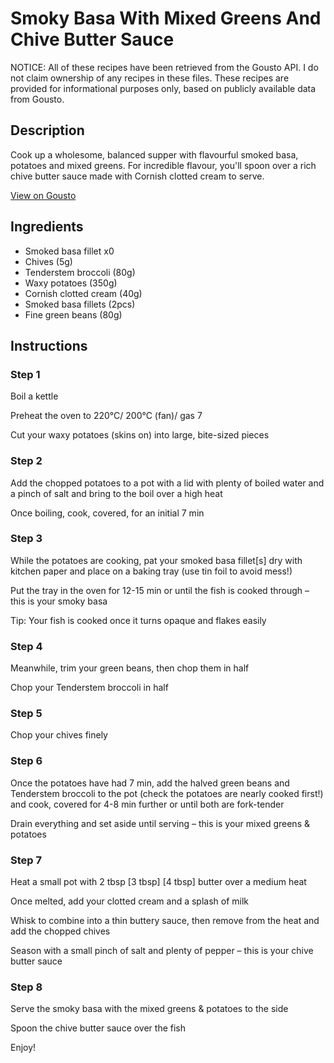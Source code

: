 # Smoky Basa With Mixed Greens And Chive Butter Sauce 

NOTICE: All of these recipes have been retrieved from the Gousto API. I do not claim ownership of any recipes in these files. These recipes are provided for informational purposes only, based on publicly available data from Gousto.

## Description

Cook up a wholesome, balanced supper with flavourful smoked basa, potatoes and mixed greens. For incredible flavour, you'll spoon over a rich chive butter sauce made with Cornish clotted cream to serve.

[View on Gousto](https://www.gousto.co.uk/recipes/cookbook/smoky-fish-mixed-greens-chive-butter-sauce)

## Ingredients

- Smoked basa fillet x0
- Chives (5g)
- Tenderstem broccoli (80g)
- Waxy potatoes (350g)
- Cornish clotted cream (40g)
- Smoked basa fillets (2pcs)
- Fine green beans (80g)

## Instructions


### Step 1

Boil a kettle

Preheat the oven to 220°C/ 200°C (fan)/ gas 7

Cut your waxy potatoes (skins on) into large, bite-sized pieces


### Step 2

Add the chopped potatoes to a pot with a lid with plenty of boiled water and a pinch of salt and bring to the boil over a high heat

Once boiling, cook, covered, for an initial 7 min


### Step 3

While the potatoes are cooking, pat your smoked basa fillet[s] dry with kitchen paper and place on a baking tray (use tin foil to avoid mess!)

Put the tray in the oven for 12-15 min or until the fish is cooked through – this is your smoky basa

Tip: Your fish is cooked once it turns opaque and flakes easily


### Step 4

Meanwhile, trim your green beans, then chop them in half

Chop your Tenderstem broccoli in half


### Step 5

Chop your chives finely


### Step 6

Once the potatoes have had 7 min, add the halved green beans and Tenderstem broccoli to the pot (check the potatoes are nearly cooked first!) and cook, covered for 4-8 min further or until both are fork-tender

Drain everything and set aside until serving – this is your mixed greens & potatoes


### Step 7

Heat a small pot with 2 tbsp <span class="text-purple">[3 tbsp]</span> <span class="text-danger">[4 tbsp]</span> butter over a medium heat

Once melted, add your clotted cream and a splash of milk

Whisk to combine into a thin buttery sauce, then remove from the heat and add the chopped chives

Season with a small pinch of salt and plenty of pepper – this is your chive butter sauce

### Step 8

Serve the smoky basa with the mixed greens & potatoes to the side

Spoon the chive butter sauce over the fish

Enjoy!

